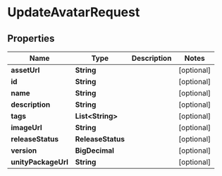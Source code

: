 

# UpdateAvatarRequest


## Properties

Name | Type | Description | Notes
------------ | ------------- | ------------- | -------------
**assetUrl** | **String** |  |  [optional]
**id** | **String** |  |  [optional]
**name** | **String** |  |  [optional]
**description** | **String** |  |  [optional]
**tags** | **List&lt;String&gt;** |  |  [optional]
**imageUrl** | **String** |  |  [optional]
**releaseStatus** | **ReleaseStatus** |  |  [optional]
**version** | **BigDecimal** |  |  [optional]
**unityPackageUrl** | **String** |  |  [optional]



